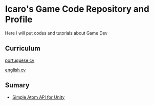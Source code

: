 # Icaro's Game Code Repository and Profile
Here I will put codes and tutorials about Game Dev

## Curriculum
[portuguese cv](https://github.com/icaro56/icaro56.github.io/blob/main/icaro_CV_correct.pdf)

[english cv](https://github.com/icaro56/icaro56.github.io/blob/main/icaro_CV_correct.pdf)


## Sumary
* [Simple Atom API for Unity](https://icaro56.github.io/simple-atoms-so/)
